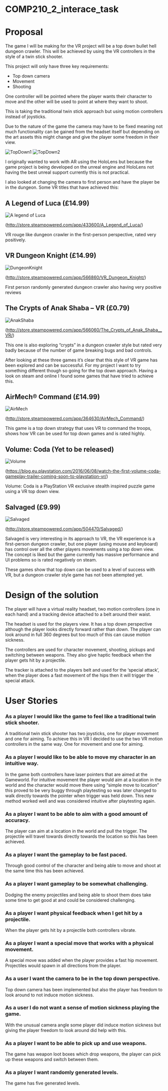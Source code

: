 # COMP210_2_interace_task

# Proposal

The game I will be making for the VR project will be a top down bullet hell dungeon crawler. This will be achieved by using the VR controllers in the style of a twin stick shooter. 

This project will only have three key requirements:

* Top down camera
*	Movement
* Shooting

One controller will be pointed where the player wants their character to move and the other will be used to point at where they want to shoot. 

This is taking the traditional twin stick approach but using motion controllers instead of joysticks. 

Due to the nature of the game the camera may have to be fixed meaning not much functionality can be gained from the headset itself but depending on the art assets this might change and give the player some freedom in their view.

![TopDown1](https://raw.githubusercontent.com/Phil-Sparkes/COMP210_2_interace_task/master/Pictures/Topdown1.png)
![TopDown2](https://raw.githubusercontent.com/Phil-Sparkes/COMP210_2_interace_task/master/Pictures/Topdown2.png)

I originally wanted to work with AR using the HoloLens but because the game project is being developed on the unreal engine and HoloLens not having the best unreal support currently this is not practical. 

I also looked at changing the camera to first person and have the player be in the dungeon. Some VR titles that have achieved this:

## A Legend of Luca (£14.99)
![A legend of Luca](https://raw.githubusercontent.com/Phil-Sparkes/COMP210_2_interace_task/master/Pictures/Luca.png)

(http://store.steampowered.com/app/433600/A_Legend_of_Luca/)  

VR rouge like dungeon crawler in the first-person perspective, rated very positively.

## VR Dungeon Knight (£14.99)
![DungeonKnight](https://raw.githubusercontent.com/Phil-Sparkes/COMP210_2_interace_task/master/Pictures/Dungeon%20Knight.png)

(http://store.steampowered.com/app/566860/VR_Dungeon_Knight/)


First person randomly generated dungeon crawler also having very positive reviews

## The Crypts of Anak Shaba – VR (£0.79)
![AnakShaba](https://raw.githubusercontent.com/Phil-Sparkes/COMP210_2_interace_task/master/Pictures/Crypts.png)

(http://store.steampowered.com/app/566060/The_Crypts_of_Anak_Shaba__VR/)

This one is also exploring “crypts” in a dungeon crawler style but rated very badly because of the number of game breaking bugs and bad controls.

After looking at these three games it’s clear that this style of VR game has been explored and can be successful. For my project I want to try something different though so going for the top down approach. Having a look on steam and online I found some games that have tried to achieve this.

## AirMech® Command (£14.99)
![AirMech](https://raw.githubusercontent.com/Phil-Sparkes/COMP210_2_interace_task/master/Pictures/AirMech.png)

(http://store.steampowered.com/app/364630/AirMech_Command/)

This game is a top down strategy that uses VR to command the troops, shows how VR can be used for top down games and is rated highly.

## Volume: Coda (Yet to be released)
![Volume](https://raw.githubusercontent.com/Phil-Sparkes/COMP210_2_interace_task/master/Pictures/Volume%20Coda.png)

(https://blog.eu.playstation.com/2016/06/08/watch-the-first-volume-coda-gameplay-trailer-coming-soon-to-playstation-vr/)

Volume: Coda is a PlayStation VR exclusive stealth inspired puzzle game using a VR top down view.

## Salvaged (£9.99)
![Salvaged](https://raw.githubusercontent.com/Phil-Sparkes/COMP210_2_interace_task/master/Pictures/Salvaged.png)

(http://store.steampowered.com/app/504470/Salvaged/)

Salvaged is very interesting in its approach to VR, the VR experience is a first-person dungeon crawler, but one player (using mouse and keyboard) has control over all the other players movements using a top down view. The concept is liked but the game currently has massive performance and UI problems so is rated negatively on steam.

These games show that top down can be used to a level of success with VR, but a dungeon crawler style game has not been attempted yet. 

# Design of the solution

The player will have a virtual reality headset, two motion controllers (one in each hand) and a tracking device attached to a belt around their waist.

The headset is used for the players view. It has a top down perspective although the player looks directly forward rather than down. The player can look around in full 360 degrees but too much of this can cause motion sickness.

The controllers are used for character movement, shooting, pickups and switching between weapons. They also give haptic feedback when the player gets hit by a projectile.

The tracker is attached to the players belt and used for the ‘special attack’, when the player does a fast movement of the hips then it will trigger the special attack.


# User Stories

### As a player I would like the game to feel like a traditional twin stick shooter.
A traditional twin stick shooter has two joysticks, one for player movement and one for aiming. To achieve this in VR I decided to use the two VR motion controllers in the same way. One for movement and one for aiming.

### As a player I would like to be able to move my character in an intuitive way.
In the game both controllers have laser pointers that are aimed at the Gameworld. For intuitive movement the player would aim at a location in the world and the character would move there using “simple move to location” this proved to be very buggy through playtesting so was later changed to walk directly towards the pointer when trigger was held down. This new method worked well and was considered intuitive after playtesting again.

### As a player I want to be able to aim with a good amount of accuracy.
The player can aim at a location in the world and pull the trigger. The projectile will travel towards directly towards the location so this has been achieved.

### As a player I want the gameplay to be fast paced.
Through good control of the character and being able to move and shoot at the same time this has been achieved.

### As a player I want gameplay to be somewhat challenging.
Dodging the enemy projectiles and being able to shoot them does take some time to get good at and could be considered challenging.

### As a player I want physical feedback when I get hit by a projectile.
When the player gets hit by a projectile both controllers vibrate.

### As a player I want a special move that works with a physical movement.
A special move was added when the player provides a fast hip movement. Projectiles would spawn in all directions from the player.

### As a user I want the camera to be in the top down perspective.
Top down camera has been implemented but also the player has freedom to look around to not induce motion sickness.

### As a user I do not want a sense of motion sickness playing the game.
With the unusual camera angle some player did induce motion sickness but giving the player freedom to look around did help with this.

### As a player I want to be able to pick up and use weapons.
The game has weapon loot boxes which drop weapons, the player can pick up these weapons and switch between them.

### As a player I want randomly generated levels.
The game has five generated levels.
